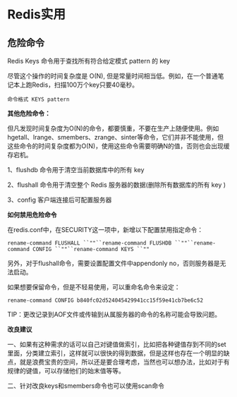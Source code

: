 # Redis实用

## 危险命令

Redis Keys 命令用于查找所有符合给定模式 pattern 的 key

尽管这个操作的时间复杂度是 O(N), 但是常量时间相当低。例如，在一个普通笔记本上跑Redis，扫描100万个key只要40毫秒。

```redis
命令格式 KEYS pattern
```

**其他危险命令：**

但凡发现时间复杂度为O(N)的命令，都要慎重，不要在生产上随便使用。例如hgetall、lrange、smembers、zrange、sinter等命令，它们并非不能使用，但这些命令的时间复杂度都为O(N)，使用这些命令需要明确N的值，否则也会出现缓存宕机。

1、flushdb 命令用于清空当前数据库中的所有 key

2、flushall 命令用于清空整个 Redis 服务器的数据(删除所有数据库的所有 key )

3、config 客户端连接后可配置服务器

**如何禁用危险命令**

在redis.conf中，在SECURITY这一项中，新增以下配置禁用指定命令：

```
rename-command FLUSHALL ``""``rename-command FLUSHDB ``""``rename-command CONFIG ``""``rename-command KEYS ``""
```

另外，对于flushall命令，需要设置配置文件中appendonly no，否则服务器是无法启动。

如果想要保留命令，但是不轻易使用，可以重命名命令来设定：

```
rename-command CONFIG b840fc02d524045429941cc15f59e41cb7be6c52
```

TIP：更改记录到AOF文件或传输到从属服务器的命令的名称可能会导致问题。

**改良建议**

一、如果有这种需求的话可以自己对键值做索引，比如把各种键值存到不同的set里面，分类建立索引，这样就可以很快的得到数据，但是这样也存在一个明显的缺点，就是浪费宝贵的空间，所以还是要合理考虑，当然也可以想办法，比如对于有规律的键值，可以存储他们的始末值等等。

二、针对改良keys和smembers命令也可以使用scan命令